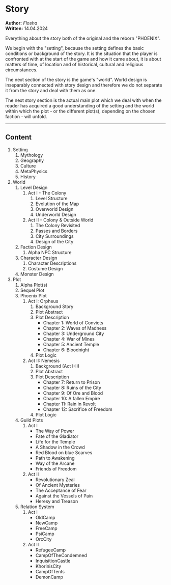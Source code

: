 # Story

**Author:** *Flosha*  
**Written:** 14.04.2024  

Everything about the story both of the original and the reborn "PHOENIX". 

We begin with the "setting", because the setting defines the basic conditions or background of the story. It is the situation that the player is confronted with at the start of the game and how it came about, it is about matters of time, of location and of historical, cultural and religious circumstances. 

The next section of the story is the game's "world". World design is inseparably connected with story design and <!-- in the development process of Gothic the story was mostly written based on the world, which came first. The exploration of the world is one of the most fundamental means of narration (in form of environmental story telling) and the characters (the "dramatis personae") of the story cannot be divided from the world they inhabit. The world is supposed to feel alive, the world is supposed to be a representation of the setting, the world is meant to tell parts of the background story and to some degree it is supposed to change in course of the story, visualising story twists, -->therefore we do not separate it from the story and deal with them as one. 

The next story section is the actual main plot which we deal with when the reader has acquired a good understanding of the setting and the world within which the plot - or the different plot(s), depending on the chosen faction - will unfold. 

---

## Content

1. Setting
   1. Mythology
   2. Geography
   3. Culture
   4. MetaPhysics
   5. History
2. World
   1. Level Design
      1. Act I - The Colony
         1. Level Structure
         2. Evolution of the Map
         3. Overworld Design
         4. Underworld Design
      2. Act II - Colony & Outside World
         1. The Colony Revisited
         2. Passes and Borders
         3. City Surroundings
         4. Design of the City
   2. Faction Design
      1. Alpha NPC Structure
   3. Character Design
      1. Character Descriptions
      2. Costume Design
   4. Monster Design
3. Plot
   1. Alpha Plot(s)
   2. Sequel Plot
   3. Phoenix Plot
      1. Act I: Orpheus
         1. Background Story
         2. Plot Abstract
         3. Plot Description
            * Chapter 1: World of Convicts
            * Chapter 2: Waves of Madness
            * Chapter 3: Underground City
            * Chapter 4: War of Mines
            * Chapter 5: Ancient Temple
            * Chapter 6: Bloodnight
         4. Plot Logic
      2. Act II: Nemesis
         1. Background (Act I-II)
         2. Plot Abstract
         3. Plot Description
            * Chapter 7: Return to Prison
            * Chapter 8: Ruins of the City
            * Chapter 9: Of Ore and Blood
            * Chapter 10: A fallen Empire
            * Chapter 11: Rain in Revolt
            * Chapter 12: Sacrifice of Freedom
         4. Plot Logic
   4. Guild Plots
      1. Act I 
         * The Way of Power
         * Fate of the Gladiator
         * Life for the Temple
         * A Shadow in the Crowd
         * Red Blood on blue Scarves
         * Path to Awakening
         * Way of the Arcane
         * Friends of Freedom
      2. Act II
         * Revolutionary Zeal
         * Of Ancient Mysteries
         * The Acceptance of Fear
         * Against the Vessels of Pain
         * Heresy and Treason
   5. Relation System
      1. Act I
         * OldCamp
         * NewCamp
         * FreeCamp
         * PsiCamp
         * OrcCity
      2. Act II
         * RefugeeCamp
         * CampOfTheCondemned
         * InquisitionCastle
         * KhorinisCity
         * CampOfTents
         * DemonCamp
